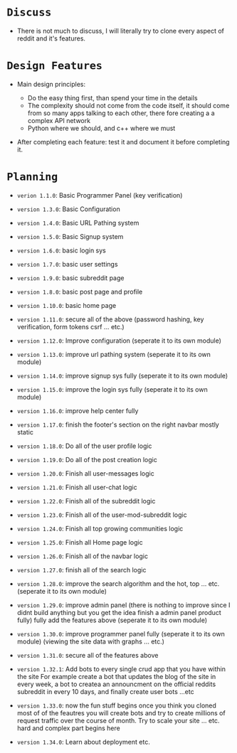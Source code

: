 # `Discuss`

- There is not much to discuss, I will literally try to clone every aspect of reddit and it's features.

# `Design Features`

- Main design principles:
  - Do the easy thing first, than spend your time in the details
  - The complexity should not come from the code itself, it should come from so many apps talking to each other, there fore creating a a complex API network
  - Python where we should, and c++ where we must

- After completing each feature: test it and document it before completing it.

# `Planning`

- `verion 1.1.0`: Basic Programmer Panel (key verification)

- `version 1.3.0`: Basic Configuration

- `version 1.4.0`: Basic URL Pathing system

- `version 1.5.0`: Basic Signup system

- `version 1.6.0`: basic login sys

- `version 1.7.0`: basic user settings

- `version 1.9.0`: basic subreddit page

- `version 1.8.0`: basic post page and profile

- `version 1.10.0`: basic home page

- `version 1.11.0`: secure all of the above (password hashing, key verification, form tokens csrf ... etc.)

- `version 1.12.0`: Improve configuration (seperate it to its own module)

- `version 1.13.0`: improve url pathing system (seperate it to its own module)

- `version 1.14.0`: improve signup sys fully (seperate it to its own module)

- `version 1.15.0`: improve the login sys fully (seperate it to its own module)

- `version 1.16.0`: improve help center fully

- `version 1.17.0`: finish the footer's section on the right navbar mostly static

- `version 1.18.0`: Do all of the user profile logic

- `version 1.19.0`: Do all of the post creation logic

- `version 1.20.0`: Finish all user-messages logic

- `version 1.21.0`: Finish all user-chat logic

- `version 1.22.0`: Finish all of the subreddit logic

- `version 1.23.0`: Finish all of the user-mod-subreddit logic

- `version 1.24.0`: Finish all top growing communities logic

- `version 1.25.0`: Finish all Home page logic

- `version 1.26.0`: Finish all of the navbar logic

- `version 1.27.0`: finish  all of the search logic

- `version 1.28.0`: improve the search algorithm and the hot, top ... etc. (seperate it to its own module)

- `version 1.29.0`: improve admin panel (there is nothing to improve since I didnt build anything but you get the idea finish a admin panel product fully) fully add the features above (seperate it to its own module)

- `version 1.30.0`: improve programmer panel fully (seperate it to its own module) (viewing the site data with graphs ... etc.)

- `version 1.31.0`: secure all of the features above

- `version 1.32.1`: Add bots to every single crud app that you have within the site
  For example create a bot that updates the blog of the site in every week, a bot to createa an announcment on the official reddits subreddit in every 10 days, and finally create user bots ...etc

- `version 1.33.0`: now the fun stuff begins once you think you cloned most of
  of the feautres you will create bots and try to create millions of request traffic
  over the course of month. Try to scale your site ... etc. hard and complex part begins here

- `version 1.34.0`: Learn about deployment etc.
